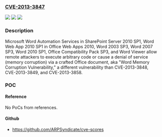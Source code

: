 ### [CVE-2013-3847](https://cve.mitre.org/cgi-bin/cvename.cgi?name=CVE-2013-3847)
![](https://img.shields.io/static/v1?label=Product&message=n%2Fa&color=blue)
![](https://img.shields.io/static/v1?label=Version&message=n%2Fa&color=blue)
![](https://img.shields.io/static/v1?label=Vulnerability&message=n%2Fa&color=brighgreen)

### Description

Microsoft Word Automation Services in SharePoint Server 2010 SP1, Word Web App 2010 SP1 in Office Web Apps 2010, Word 2003 SP3, Word 2007 SP3, Word 2010 SP1, Office Compatibility Pack SP3, and Word Viewer allow remote attackers to execute arbitrary code or cause a denial of service (memory corruption) via a crafted Office document, aka "Word Memory Corruption Vulnerability," a different vulnerability than CVE-2013-3848, CVE-2013-3849, and CVE-2013-3858.

### POC

#### Reference
No PoCs from references.

#### Github
- https://github.com/ARPSyndicate/cve-scores

